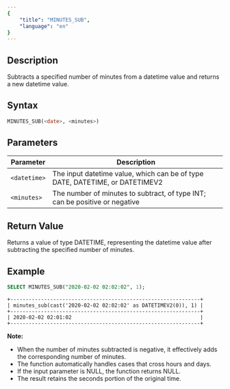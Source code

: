 ```yaml
---
{
    "title": "MINUTES_SUB",
    "language": "en"
}
---
```


## Description

Subtracts a specified number of minutes from a datetime value and returns a new datetime value.

## Syntax

```sql
MINUTES_SUB(<date>, <minutes>)
```

## Parameters

| Parameter | Description                                      |
|-----------|--------------------------------------------------|
| `<datetime>`  | The input datetime value, which can be of type DATE, DATETIME, or DATETIMEV2 |
| `<minutes>`   | The number of minutes to subtract, of type INT; can be positive or negative |

## Return Value

Returns a value of type DATETIME, representing the datetime value after subtracting the specified number of minutes.

## Example

```sql
SELECT MINUTES_SUB("2020-02-02 02:02:02", 1);
```

```text
+--------------------------------------------------------------+
| minutes_sub(cast('2020-02-02 02:02:02' as DATETIMEV2(0)), 1) |
+--------------------------------------------------------------+
| 2020-02-02 02:01:02                                          |
+--------------------------------------------------------------+
```

**Note:**
- When the number of minutes subtracted is negative, it effectively adds the corresponding number of minutes.
- The function automatically handles cases that cross hours and days.
- If the input parameter is NULL, the function returns NULL.
- The result retains the seconds portion of the original time.

